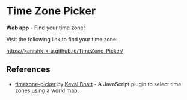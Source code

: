 # Time Zone Picker

**Web app** - Find your time zone!

Visit the following link to find your time zone:

https://kanishk-k-u.github.io/TimeZone-Picker/
## References

-   [timezone-picker](https://github.com/kevalbhatt/timezone-picker) by [Keval Bhatt](https://github.com/kevalbhatt) - A JavaScript plugin to select time zones using a world map.
